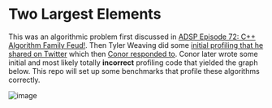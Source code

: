 # Two Largest Elements

This was an algorithmic problem first discussed in [ADSP Episode 72: C++ Algorithm Family Feud!](https://adspthepodcast.com/2022/04/08/Episode-72.html). Then Tyler Weaving did some [initial profiling that he shared on Twitter](https://twitter.com/squirrel428_/status/1516056776004800515) which then [Conor responded to](https://twitter.com/adspthepodcast/status/1516097211762888710?s=20&t=7CLPpFoMnDwta3U4eDj3QA). Conor later wrote some initial and most likely totally **incorrect** profiling code that yielded the graph below. This repo will set up some benchmarks that profile these algorithms correctly.

![image](https://user-images.githubusercontent.com/36027403/164339315-8e2bd97b-b388-4148-904b-25a0cce7e4af.png)
